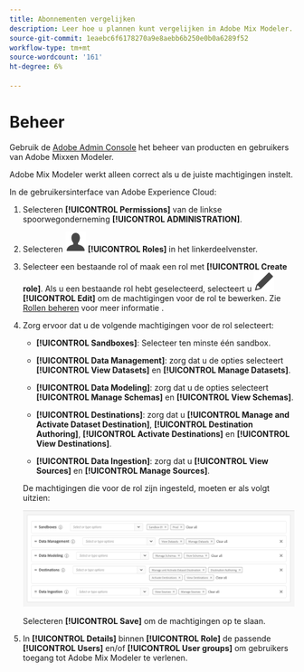 ```yaml
---
title: Abonnementen vergelijken
description: Leer hoe u plannen kunt vergelijken in Adobe Mix Modeler.
source-git-commit: 1eaebc6f6178270a9e8aebb6b250e0b0a6289f52
workflow-type: tm+mt
source-wordcount: '161'
ht-degree: 6%

---
```



# Beheer

Gebruik de [Adobe Admin Console](https://helpx.adobe.com/nl/enterprise/using/admin-console.html) het beheer van producten en gebruikers van Adobe Mixxen Modeler.

Adobe Mix Modeler werkt alleen correct als u de juiste machtigingen instelt.

In de gebruikersinterface van Adobe Experience Cloud:

1. Selecteren **[!UICONTROL Permissions]** van de linkse spoorwegonderneming **[!UICONTROL ADMINISTRATION]**.

1. Selecteren ![Persoon](assets/icons/User.svg) **[!UICONTROL Roles]** in het linkerdeelvenster.

1. Selecteer een bestaande rol of maak een rol met **[!UICONTROL Create role]**. Als u een bestaande rol hebt geselecteerd, selecteert u ![Bewerken](assets/icons/Edit.svg) **[!UICONTROL Edit]** om de machtigingen voor de rol te bewerken. Zie [Rollen beheren](https://helpx.adobe.com/nl/enterprise/using/admin-console.html) voor meer informatie .

1. Zorg ervoor dat u de volgende machtigingen voor de rol selecteert:

   * **[!UICONTROL Sandboxes]**: Selecteer ten minste één sandbox.

   * **[!UICONTROL Data Management]**: zorg dat u de opties selecteert **[!UICONTROL View Datasets]** en **[!UICONTROL Manage Datasets]**.

   * **[!UICONTROL Data Modeling]**: zorg dat u de opties selecteert **[!UICONTROL Manage Schemas]** en **[!UICONTROL View Schemas]**.

   * **[!UICONTROL Destinations]**: zorg dat u **[!UICONTROL Manage and Activate Dataset Destination]**, **[!UICONTROL Destination Authoring]**, **[!UICONTROL Activate Destinations]** en **[!UICONTROL View Destinations]**.

   * **[!UICONTROL Data Ingestion]**: zorg dat u **[!UICONTROL View Sources]** en **[!UICONTROL Manage Sources]**.

   De machtigingen die voor de rol zijn ingesteld, moeten er als volgt uitzien:

   ![Machtigingen](assets/permissions.png)

   Selecteren **[!UICONTROL Save]** om de machtigingen op te slaan.

1. In **[!UICONTROL Details]** binnen **[!UICONTROL Role]** de passende **[!UICONTROL Users]** en/of **[!UICONTROL User groups]** om gebruikers toegang tot Adobe Mix Modeler te verlenen.
